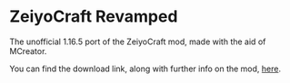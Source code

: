 # ZeiyoCraft Revamped
The unofficial 1.16.5 port of the ZeiyoCraft mod, made with the aid of MCreator.

You can find the download link, along with further info on the mod, <a href="https://www.curseforge.com/minecraft/mc-mods/zeiyocraft-revamped-1-16-5">here</a>.
